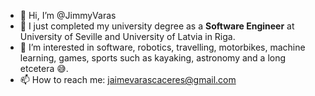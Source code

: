 - 👋 Hi, I’m @JimmyVaras
- 🌱 I just completed my university degree as a **Software Engineer** at University of Seville and University of Latvia in Riga.
- 👀 I’m interested in software, robotics, travelling, motorbikes, machine learning, games, sports such as kayaking, astronomy and a long etcetera 😅.
- 📫 How to reach me: jaimevarascaceres@gmail.com

<!---
JimmyVaras/JimmyVaras is a ✨ special ✨ repository because its `README.md` (this file) appears on your GitHub profile.
You can click the Preview link to take a look at your changes.
--->
